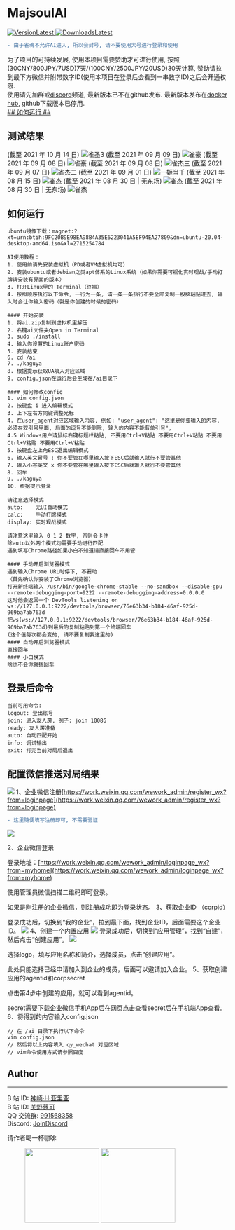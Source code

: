 # MajsoulAI
[![VersionLatest](https://img.shields.io/github/release/moxcomic/MajsoulAI) ![DownloadsLatest](https://img.shields.io/github/downloads/moxcomic/MajsoulAI/latest/total)](https://github.com/moxcomic/MajsoulAI/releases/latest)  
```diff
- 由于雀魂不允许AI进入, 所以会封号, 请不要使用大号进行登录和使用
```
为了项目的可持续发展, 使用本项目需要赞助才可进行使用, 按照(30CNY/800JPY/7USD)7天/(100CNY/2500JPY/20USD)30天计算, 赞助请拉到最下方微信并附带数字ID(使用本项目在登录后会看到一串数字ID)之后会开通权限.  
使用请先加群或[discord](https://discord.gg/eNKz25Xf3r)频道, 最新版本已不在github发布. 最新版本发布在[docker hub](https://hub.docker.com/repository/docker/moxcomic/mjai), github下载版本已停用.  
[## 如何运行 ##](#如何运行)

## 测试结果
(截至 2021 年 10 月 14 日)
![雀圣3](./imgs/majsoul-7.png)
(截至 2021 年 09 月 09 日)
![雀豪](./imgs/majsoul-6.png)
(截至 2021 年 09 月 08 日)
![雀豪](./imgs/majsoul-5.png)
(截至 2021 年 09 月 08 日)
![雀杰三](./imgs/majsoul-4.png)
(截至 2021 年 09 月 07 日)
![雀杰二](./imgs/majsoul-3.png)
(截至 2021 年 09 月 01 日)
![一姬当千](./imgs/yijidangqian-0.PNG)
(截至 2021 年 08 月 15 日)
![雀杰](./imgs/majsoul-0.jpg)
(截至 2021 年 08 月 30 日 | 无东场)
![雀杰](./imgs/majsoul-1.png)
(截至 2021 年 08 月 30 日 | 无东场)
![雀杰](./imgs/majsoul-2.png)

## 如何运行
```
ubuntu镜像下载：magnet:?xt=urn:btih:9FC20B9E98EA98B4A35E6223041A5EF94EA27809&dn=ubuntu-20.04-desktop-amd64.iso&xl=2715254784

AI使用教程：
1. 使用前请先安装虚拟机（PD或者VM虚拟机均可）
2. 安装ubuntu或者debian之类apt体系的Linux系统（如果你需要可视化实时观战/手动打牌请安装有界面的版本）
3. 打开Linux里的 Terminal（终端）
4. 按照顺序执行以下命令, 一行为一条, 请一条一条执行不要全部复制一股脑粘贴进去, 输入时会让你输入密码（就是你创建的时候的密码）

#### 开始安装
1. 将ai.zip复制到虚拟机里解压
2. 右键ai文件夹Open in Terminal
3. sudo ./install
4. 输入你设置的Linux账户密码
5. 安装结束
6. cd /ai
7. ./kaguya
8. 根据提示获取UA填入对应区域
9. config.json在运行后会生成在/ai目录下

#### 如何修改config
1. vim config.json
2. 按键盘 i 进入编辑模式
3. 上下左右方向键调整光标
4. 在user_agent对应区域输入内容, 例如: "user_agent": "这里是你要输入的内容, 必须在双引号里面, 后面的逗号不能删除, 输入的内容不能有单引号",
4.5 Windows用户请鼠标右键标题栏粘贴, 不要用Ctrl+V粘贴 不要用Ctrl+V粘贴 不要用Ctrl+V粘贴 不要用Ctrl+V粘贴
5. 按键盘左上角ESC退出编辑模式
6. 输入英文冒号 : 你不要管在哪里输入按下ESC后就输入就行不要管其他
7. 输入小写英文 x 你不要管在哪里输入按下ESC后就输入就行不要管其他
8. 回车
9. ./kaguya
10. 根据提示登录

请注意选择模式
auto:    无UI自动模式
calc:    手动打牌模式
display: 实时观战模式

请注意这里输入 0 1 2 数字, 否则会卡住
除auto以外两个模式均需要手动进行匹配
遇到填写Chrome路径如果小白不知道请直接回车不用管

#### 手动开启浏览器模式
遇到输入Chrome URL时停下, 不要动
（首先确认你安装了Chrome浏览器）
打开新终端输入 /usr/bin/google-chrome-stable --no-sandbox --disable-gpu --remote-debugging-port=9222 --remote-debugging-address=0.0.0.0
这时他会返回一个 DevTools listening on ws://127.0.0.1:9222/devtools/browser/76e63b34-b184-46af-925d-969ba7ab763d
把ws(ws://127.0.0.1:9222/devtools/browser/76e63b34-b184-46af-925d-969ba7ab763d)到最后的复制粘贴到第一个终端回车
(这个值每次都会变的, 请不要复制我这里的)
#### 自动开启浏览器模式
直接回车
#### 小白模式
啥也不会你就摁回车
```

## 登录后命令
```
当前可用命令:
logout: 登出账号
join: 进入友人房, 例子: join 10086
ready: 友人房准备
auto: 自动匹配开始
info: 调试输出
exit: 打完当前对局后退出
```

## 配置微信推送对局结果
![](./imgs/push.PNG)
1、企业微信注册[https://work.weixin.qq.com/wework_admin/register_wx?from=loginpage](https://work.weixin.qq.com/wework_admin/register_wx?from=loginpage)

```diff
- 这里随便填写注册即可, 不需要验证
```
![](https://upload-images.jianshu.io/upload_images/22319199-f1aa61e705745597.png?imageMogr2/auto-orient/strip|imageView2/2/w/523)

2、企业微信登录

登录地址：[https://work.weixin.qq.com/wework_admin/loginpage_wx?from=myhome](https://work.weixin.qq.com/wework_admin/loginpage_wx?from=myhome)

使用管理员微信扫描二维码即可登录。

如果是刚注册的企业微信，则注册成功即为登录状态。
3、获取企业ID （corpid）

登录成功后，切换到“我的企业”，拉到最下面，找到企业ID，后面需要这个企业ID。
![](https://upload-images.jianshu.io/upload_images/22319199-7799de070beb1b28.png?imageMogr2/auto-orient/strip|imageView2/2/w/1107)
4、创建一个内置应用
![](https://upload-images.jianshu.io/upload_images/22319199-a7d0643e43911b94.png?imageMogr2/auto-orient/strip|imageView2/2/w/1096)
登录成功后，切换到“应用管理”，找到“自建”，然后点击“创建应用”。
![](https://upload-images.jianshu.io/upload_images/22319199-f68bb558850bfa32.png?imageMogr2/auto-orient/strip|imageView2/2/w/402)

选择logo，填写应用名称和简介，选择成员，点击“创建应用”。

此处只能选择已经申请加入到企业的成员，后面可以邀请加入企业。
5、获取创建应用的agentid和corpsecret

点击第4步中创建的应用，就可以看到agentid。

secret需要下载企业微信手机App后在网页点击查看secret后在手机端App查看。
6、将得到的内容输入config.json
```shell
// 在 /ai 目录下执行以下命令
vim config.json
// 然后将以上内容填入 qy_wechat 对应区域
// vim命令使用方式请参照百度
```

## Author

---

B 站 ID: [神崎·H·亚里亚](https://space.bilibili.com/898411/)  
B 站 ID: [关野萝可](https://space.bilibili.com/612462792/)  
QQ 交流群: [991568358](https://jq.qq.com/?_wv=1027&k=3gaKRwqg)  
Discord: [JoinDiscord](https://discord.gg/eNKz25Xf3r)

请作者喝一杯咖啡

<figure class="third">
    <img src="https://moxcomic.github.io/wechat.png" width=170>
    <img src="https://moxcomic.github.io/qq.png" width=170>
</figure>
